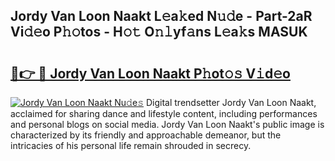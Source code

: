 ## Jordy Van Loon Naakt L𝚎a𝚔ed N𝚞𝚍e - Part-2aR Vi𝚍𝚎o P𝚑𝚘tos - H𝚘𝚝 O𝚗𝚕yf𝚊ns L𝚎a𝚔s MASUK

# <h2><a href="http://kfbm07z.oniu.top/?m=Jordy+Van+Loon+Naakt">🔗👉 🔴 Jordy Van Loon Naakt P𝚑ot𝚘𝚜 V𝚒d𝚎o</a></h2>

[![Jordy Van Loon Naakt Nu𝚍e𝚜](https://i.imgur.com/0qMVB7G.gif)](http://kfbm07z.oniu.top/?m=Jordy+Van+Loon+Naakt)
Digital trendsetter Jordy Van Loon Naakt, acclaimed for sharing dance and lifestyle content, including performances and personal blogs on social media. Jordy Van Loon Naakt's public image is characterized by its friendly and approachable demeanor, but the intricacies of his personal life remain shrouded in secrecy.  
